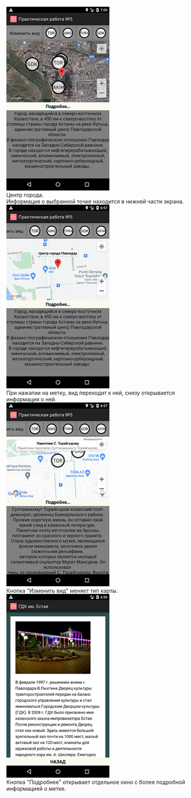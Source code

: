 ![1](1.png) <br>
Центр города. <br>
Информация о выбранной точке находится в нижней части экрана. <br>
![2](2.png) <br>
При нажатии на метку, вид переходит к ней, снизу открывается информация о ней. <br>
![3](3.png) <br> 
Кнопка "Изменить вид" меняет тип карты.<br>
![4](4.png) <br>
Кнопка "Подробнее" открывает отдельное окно с более подробной информацией о метке.<br>
